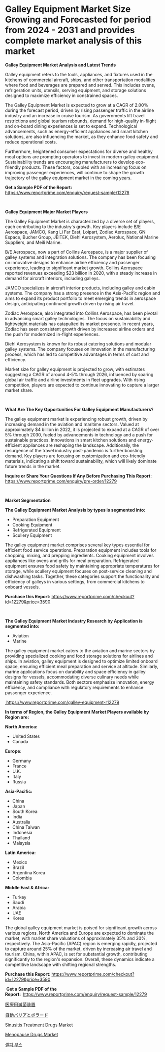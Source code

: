 <p><h1>Galley Equipment Market Size Growing and Forecasted for period from 2024 - 2031 and provides complete market analysis of this market</h1></p><p><strong>Galley Equipment Market Analysis and Latest Trends</strong></p>
<p><p>Galley equipment refers to the tools, appliances, and fixtures used in the kitchens of commercial aircraft, ships, and other transportation modalities where food and beverages are prepared and served. This includes ovens, refrigeration units, utensils, serving equipment, and storage solutions designed to maximize efficiency in constrained spaces.</p><p>The Galley Equipment Market is expected to grow at a CAGR of 2.00% during the forecast period, driven by rising passenger traffic in the airline industry and an increase in cruise tourism. As governments lift travel restrictions and global tourism rebounds, demand for high-quality in-flight and on-board dining experiences is set to expand. Technological advancements, such as energy-efficient appliances and smart kitchen solutions, are also influencing the market, as they enhance food safety and reduce operational costs.</p><p>Furthermore, heightened consumer expectations for diverse and healthy meal options are prompting operators to invest in modern galley equipment. Sustainability trends are encouraging manufacturers to develop eco-friendly products. These factors, coupled with an increasing focus on improving passenger experiences, will continue to shape the growth trajectory of the galley equipment market in the coming years.</p></p>
<p><strong>Get a Sample PDF of the Report:&nbsp;</strong> <a href="https://www.reportprime.com/enquiry/request-sample/12279">https://www.reportprime.com/enquiry/request-sample/12279</a></p>
<p>&nbsp;</p>
<p><strong>Galley Equipment Major Market Players</strong></p>
<p><p>The Galley Equipment Market is characterized by a diverse set of players, each contributing to the industry's growth. Key players include B/E Aerospace, JAMCO, Kang Li Far East, Loipart, Zodiac Aerospace, GN Espace, Bucher Group, JEITEK, Diehl Aerosystem, Aerolux, National Marine Suppliers, and Meili Marine.</p><p>B/E Aerospace, now a part of Collins Aerospace, is a major supplier of galley systems and integration solutions. The company has been focusing on innovative designs to enhance airline efficiency and passenger experience, leading to significant market growth. Collins Aerospace reported revenues exceeding $23 billion in 2020, with a steady increase in demand for aircraft interiors, including galleys.</p><p>JAMCO specializes in aircraft interior products, including galley and cabin systems. The company has a strong presence in the Asia-Pacific region and aims to expand its product portfolio to meet emerging trends in aerospace design, anticipating continued growth driven by rising air travel.</p><p>Zodiac Aerospace, also integrated into Collins Aerospace, has been pivotal in advancing smart galley technologies. The focus on sustainability and lightweight materials has catapulted its market presence. In recent years, Zodiac has seen consistent growth driven by increased airline orders and the push for modernized in-flight experiences.</p><p>Diehl Aerosystem is known for its robust catering solutions and modular galley systems. The company focuses on innovation in the manufacturing process, which has led to competitive advantages in terms of cost and efficiency. </p><p>Market size for galley equipment is projected to grow, with estimates suggesting a CAGR of around 4-5% through 2026, influenced by soaring global air traffic and airline investments in fleet upgrades. With rising competition, players are expected to continue innovating to capture a larger market share.</p></p>
<p>&nbsp;</p>
<p><strong>What Are The Key Opportunities For Galley Equipment Manufacturers?</strong></p>
<p><p>The galley equipment market is experiencing robust growth, driven by increasing demand in the aviation and maritime sectors. Valued at approximately $4 billion in 2022, it is projected to expand at a CAGR of over 5% through 2030, fueled by advancements in technology and a push for sustainable practices. Innovations in smart kitchen solutions and energy-efficient appliances are reshaping the landscape. Additionally, the resurgence of the travel industry post-pandemic is further boosting demand. Key players are focusing on customization and eco-friendly materials, indicating a shift toward sustainability, which will likely dominate future trends in the market.</p></p>
<p><strong>Inquire or Share Your Questions If Any Before Purchasing This Report:</strong> <a href="https://www.reportprime.com/enquiry/pre-order/12279">https://www.reportprime.com/enquiry/pre-order/12279</a></p>
<p>&nbsp;</p>
<p><strong>Market Segmentation</strong></p>
<p><strong>The Galley Equipment Market Analysis by types is segmented into:</strong></p>
<p><ul><li>Preparation Equipment</li><li>Cooking Equipment</li><li>Refrigerated Equipment</li><li>Scullery Equipment</li></ul></p>
<p><p>The galley equipment market comprises several key types essential for efficient food service operations. Preparation equipment includes tools for chopping, mixing, and prepping ingredients. Cooking equipment involves appliances like ovens and grills for meal preparation. Refrigerated equipment ensures food safety by maintaining appropriate temperatures for storage, while scullery equipment focuses on post-service cleaning and dishwashing tasks. Together, these categories support the functionality and efficiency of galleys in various settings, from commercial kitchens to onboard vessels.</p></p>
<p><strong>Purchase this Report:&nbsp;</strong><a href="https://www.reportprime.com/checkout?id=12279&price=3590">https://www.reportprime.com/checkout?id=12279&price=3590</a></p>
<p>&nbsp;</p>
<p><strong>The Galley Equipment Market Industry Research by Application is segmented into:</strong></p>
<p><ul><li>Aviation</li><li>Marine</li></ul></p>
<p><p>The galley equipment market caters to the aviation and marine sectors by providing specialized cooking and food storage solutions for airlines and ships. In aviation, galley equipment is designed to optimize limited onboard space, ensuring efficient meal preparation and service at altitude. Similarly, marine applications focus on durability and space efficiency in galley designs for vessels, accommodating diverse culinary needs while maintaining safety standards. Both sectors emphasize innovation, energy efficiency, and compliance with regulatory requirements to enhance passenger experience.</p></p>
<p><a href="https://www.reportprime.com/galley-equipment-r12279">&nbsp;https://www.reportprime.com/galley-equipment-r12279</a></p>
<p><strong>In terms of Region, the Galley Equipment Market Players available by Region are:</strong></p>
<p>
    <p> <strong> North America: </strong>
        <ul>
            <li>United States</li>
            <li>Canada</li>
        </ul>
        </p> 
    <p> <strong> Europe: </strong>
        <ul>
            <li>Germany</li>
            <li>France</li>
            <li>U.K.</li>
            <li>Italy</li>
            <li>Russia</li>
        </ul>
        </p> 
    <p> <strong> Asia-Pacific: </strong>
        <ul>
            <li>China</li>
            <li>Japan</li>
            <li>South Korea</li>
            <li>India</li>
            <li>Australia</li>
            <li>China Taiwan</li>
            <li>Indonesia</li>
            <li>Thailand</li>
            <li>Malaysia</li>
        </ul>
        </p> 
    <p> <strong> Latin America: </strong>
        <ul>
            <li>Mexico</li>
            <li>Brazil</li>
            <li>Argentina Korea</li>
            <li>Colombia</li>
        </ul>
        </p> 
    <p> <strong> Middle East & Africa: </strong>
        <ul>
            <li>Turkey</li>
            <li>Saudi</li>
            <li>Arabia</li>
            <li>UAE</li>
            <li>Korea</li>
        </ul>
    </p>
    </p>
<p><p>The global galley equipment market is poised for significant growth across various regions. North America and Europe are expected to dominate the market, with market share valuations of approximately 35% and 30%, respectively. The Asia-Pacific (APAC) region is emerging rapidly, projected to capture around 25% of the market, driven by increasing air travel and tourism. China, within APAC, is set for substantial growth, contributing significantly to the region's expansion. Overall, these dynamics indicate a competitive landscape with shifting regional strengths.</p></p>
<p><strong>Purchase this Report: </strong><a href="https://www.reportprime.com/checkout?id=12279&price=3590">https://www.reportprime.com/checkout?id=12279&price=3590</a></p>
<p>&nbsp;<strong>Get a Sample PDF of the Report:&nbsp;&nbsp;</strong><a href="https://www.reportprime.com/enquiry/request-sample/12279">https://www.reportprime.com/enquiry/request-sample/12279</a></p>
<p><strong></strong></p>
<p><p><a href="https://medium.com/@lindakreitz2023/%E5%8C%BB%E7%99%82%E6%BB%85%E8%8F%8C%E6%A9%9F%E5%99%A8%E5%B8%82%E5%A0%B4%E3%81%AE%E8%A6%8B%E9%80%9A%E3%81%97-%E5%B8%82%E5%A0%B4%E3%83%97%E3%83%AC%E3%83%BC%E3%83%A4%E3%83%BC-%E5%B8%82%E5%A0%B4%E8%A6%8F%E6%A8%A1-%E5%9C%B0%E7%90%86%E7%9A%84%E5%9C%B0%E5%9F%9F-%E3%81%8A%E3%82%88%E3%81%B3%E4%BA%88%E6%B8%AC-2024%E5%B9%B4-2031%E5%B9%B4-06a92ee4257a">医療用滅菌装置</a></p><p><a href="https://medium.com/@lindakreitz2023/%E8%87%AA%E5%8B%95%E3%83%90%E3%83%AA%E3%82%A2%E3%81%A8%E3%83%9C%E3%83%A9%E3%83%BC%E3%83%89%E5%B8%82%E5%A0%B4%E3%81%AE%E3%83%88%E3%83%AC%E3%83%B3%E3%83%89%E3%81%8A%E3%82%88%E3%81%B3%E5%B8%82%E5%A0%B4%E6%88%90%E9%95%B7%E3%81%AE%E8%A6%8B%E9%80%9A%E3%81%97-2024%E5%B9%B4-2031%E5%B9%B4-4553515246dc">自動バリアとボラード</a></p><p><a href="https://medium.com/@dorothybrooks53/sinusitis-treatment-drugs-market-outlook-and-forecast-from-2024-to-2031-7e9ed523c253">Sinusitis Treatment Drugs Market</a></p><p><a href="https://medium.com/@dorothybrooks53/menopause-drugs-market-outlook-complete-industry-analysis-2024-to-2031-745f580adc4d">Menopause Drugs Market</a></p><p><a href="https://medium.com/@orethamorq3j0/%EC%85%80%EC%B9%B4-%EB%B6%80%EC%8A%A4-%EC%8B%9C%EC%9E%A5-%EB%B3%B4%EA%B3%A0%EC%84%9C-%EC%A0%9C%ED%92%88-%EC%9C%A0%ED%98%95-%EA%B3%A0%EC%A0%95%ED%98%95-%ED%9C%B4%EB%8C%80%ED%98%95-%EC%B5%9C%EC%A2%85-%EC%9A%A9%EB%8F%84-%EB%AC%B8%EC%84%9C-%EC%82%AC%EC%A7%84-%EC%97%94%ED%84%B0%ED%85%8C%EC%9D%B8%EB%A8%BC%ED%8A%B8-%ED%96%89%EC%82%AC-%EB%B0%8F-%EC%A7%80%EC%97%AD-2024-2031-fcdf148c99fe">셀피 부스</a></p></p>